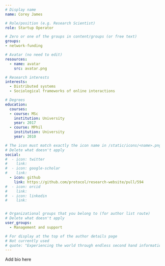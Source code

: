 ```yaml
---
# Display name
name: Corey James

# Role/position (e.g. Research Scientist)
role: Startup Operator

# Zero or one of the groups in content/groups (or free text)
groups:
- network-funding

# Avatar (no need to edit)
resources:
  - name: avatar
    src: avatar.png

# Research interests
interests:
  - Distributed systems
  - Sociological frameworks of online interactions

# Degrees
education:
  courses:
  - course: MSc
    institution: University
    year: 2017
  - course: MPhil
    institution: University
    year: 2010

# The icon must match exactly the icon name in /static/icons/<name>.png
# Delete what doesn't apply
social:
#  - icon: twitter
#    link:
#  - icon: google-scholar
#    link:
  - icon: github
    link: https://github.com/protocol/research-website/pull/594
#  - icon: orcid
#    link:
#  - icon: linkedin
#    link:


# Organizational groups that you belong to (for author list route)
# Delete what doesn't apply
user_groups:
  - Management and support

# For display at the top of the author details page
# Not currently used
# quote: "Experiencing the world through endless second hand information isn't enough. If we want authenticity, we have to initiate it." - Travis Rice
---
```


Add bio here
